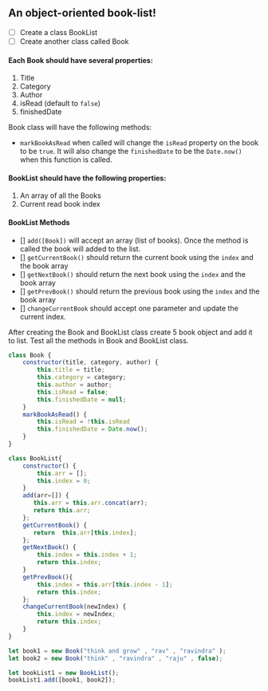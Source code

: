 ## An object-oriented book-list!

- [ ] Create a class BookList
- [ ] Create another class called Book

#### Each Book should have several properties:

1. Title
2. Category
3. Author
4. isRead (default to `false`)
5. finishedDate

Book class will have the following methods:

- `markBookAsRead` when called will change the `isRead` property on the book to be `true`. It will also change the `finishedDate` to be the `Date.now()` when this function is called.

#### BookList should have the following properties:

1. An array of all the Books
2. Current read book index

#### BookList Methods

- [] `add([Book])` will accept an array (list of books). Once the method is called the book will added to the list.
- [] `getCurrentBook()` should return the current book using the `index` and the book array
- [] `getNextBook()` should return the next book using the `index` and the book array
- [] `getPrevBook()` should return the previous book using the `index` and the book array
- [] `changeCurrentBook` should accept one parameter and update the current index.

After creating the Book and BookList class create 5 book object and add it to list. Test all the methods in Book and BookList class.

```js
class Book {
    constructor(title, category, author) {
        this.title = title;
        this.category = category;
        this.author = author;
        this.isRead = false;
        this.finishedDate = null;
    }
    markBookAsRead() {
        this.isRead = !this.isRead
        this.finishedDate = Date.now();
    }
}

class BookList{
    constructor() {
        this.arr = [];
        this.index = 0;
    }
    add(arr=[]) {
       this.arr = this.arr.concat(arr);
       return this.arr;
    };
    getCurrentBook() {
       return  this.arr[this.index];
    };
    getNextBook() {
        this.index = this.index + 1;
        return this.index;
    }
    getPrevBook(){
        this.index = this.arr[this.index - 1];
        return this.index;
    };
    changeCurrentBook(newIndex) {
        this.index = newIndex;
        return this.index;
    }
}

let book1 = new Book("think and grow" , "rav" , "ravindra" );
let book2 = new Book("think" , "ravindra" , "raju" , false);

let bookList1 = new BookList();
bookList1.add([book1, book2]);
```